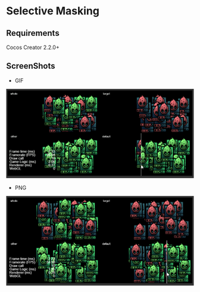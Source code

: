 # Selective Masking

## Requirements

Cocos Creator 2.2.0+

## ScreenShots

* GIF

![screen-shot](./readme-assets/screen-shot.gif)

* PNG

![static-screen-shot](./readme-assets/static-screen-shot.png)
